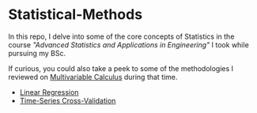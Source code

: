 # Statistical-Methods
In this repo, I delve into some of the core concepts of Statistics in the course _"Advanced Statistics and Applications in Engineering"_  I took while pursuing my BSc. 

If curious, you could also take a peek to some of the methodologies I reviewed on [Multivariable Calculus](https://github.com/GBlanch/Multivar.-calculus-on-AFM/tree/main#potential-flow) during that time.


+ [Linear Regression](https://github.com/GBlanch/Statistical-Methods/tree/main/0.Linear%20Regression)
+ [Time-Series Cross-Validation](https://github.com/GBlanch/Statistical-Methods/tree/main/1.Time-Series%20Cross-Validation)

